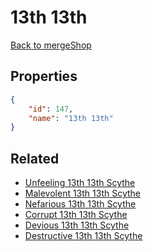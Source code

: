 # 13th 13th

<no description available>

[Back to mergeShop](../merge-shops.md)

## Properties

```json
{
    "id": 147,
    "name": "13th 13th"
}
```

## Related

- [Unfeeling 13th 13th Scythe](../items/18215-unfeeling-13th-13th-scythe.md)
- [Malevolent 13th 13th Scythe](../items/10404-malevolent-13th-13th-scythe.md)
- [Nefarious 13th 13th Scythe](../items/10403-nefarious-13th-13th-scythe.md)
- [Corrupt 13th 13th Scythe](../items/10402-corrupt-13th-13th-scythe.md)
- [Devious 13th 13th Scythe](../items/12110-devious-13th-13th-scythe.md)
- [Destructive 13th 13th Scythe](../items/10401-destructive-13th-13th-scythe.md)

